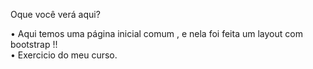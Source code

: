 Oque você verá aqui?

• Aqui temos uma página inicial comum , e nela foi feita um layout com bootstrap !!</br>
• Exercicio do meu curso.
